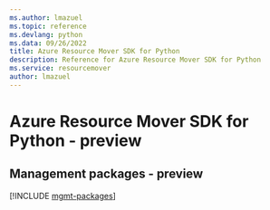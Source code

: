 ```yaml
---
ms.author: lmazuel
ms.topic: reference
ms.devlang: python
ms.data: 09/26/2022
title: Azure Resource Mover SDK for Python
description: Reference for Azure Resource Mover SDK for Python
ms.service: resourcemover
author: lmazuel
---
```

# Azure Resource Mover SDK for Python - preview

## Management packages - preview
[!INCLUDE [mgmt-packages](resource-mover-mgmt-index.md)]